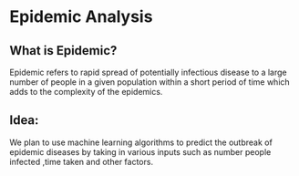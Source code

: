 # Epidemic Analysis

## What is Epidemic?
Epidemic refers to rapid spread of potentially infectious disease to a large number of people in a given population within a 
short period of time which adds to the complexity of the epidemics.

## Idea:
We plan to use machine learning algorithms to predict the outbreak of epidemic diseases by taking in various inputs such as number people infected ,time taken and other factors.

